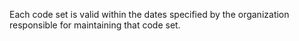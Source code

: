 Each code set is valid within the dates specified by the organization responsible for maintaining that code set.
